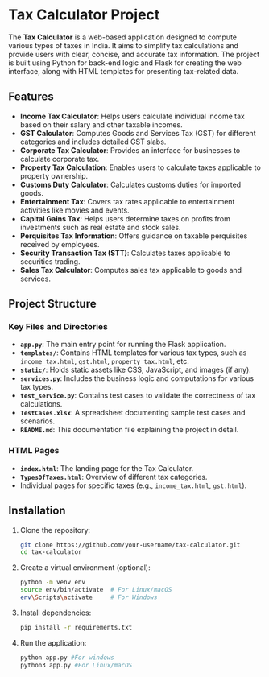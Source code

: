 # Tax Calculator Project

The **Tax Calculator** is a web-based application designed to compute various types of taxes in India. It aims to simplify tax calculations and provide users with clear, concise, and accurate tax information. The project is built using Python for back-end logic and Flask for creating the web interface, along with HTML templates for presenting tax-related data.

## Features
- **Income Tax Calculator**: Helps users calculate individual income tax based on their salary and other taxable incomes.
- **GST Calculator**: Computes Goods and Services Tax (GST) for different categories and includes detailed GST slabs.
- **Corporate Tax Calculator**: Provides an interface for businesses to calculate corporate tax.
- **Property Tax Calculation**: Enables users to calculate taxes applicable to property ownership.
- **Customs Duty Calculator**: Calculates customs duties for imported goods.
- **Entertainment Tax**: Covers tax rates applicable to entertainment activities like movies and events.
- **Capital Gains Tax**: Helps users determine taxes on profits from investments such as real estate and stock sales.
- **Perquisites Tax Information**: Offers guidance on taxable perquisites received by employees.
- **Security Transaction Tax (STT)**: Calculates taxes applicable to securities trading.
- **Sales Tax Calculator**: Computes sales tax applicable to goods and services.

## Project Structure

### Key Files and Directories
- **`app.py`**: The main entry point for running the Flask application.
- **`templates/`**: Contains HTML templates for various tax types, such as `income_tax.html`, `gst.html`, `property_tax.html`, etc.
- **`static/`**: Holds static assets like CSS, JavaScript, and images (if any).
- **`services.py`**: Includes the business logic and computations for various tax types.
- **`test_service.py`**: Contains test cases to validate the correctness of tax calculations.
- **`TestCases.xlsx`**: A spreadsheet documenting sample test cases and scenarios.
- **`README.md`**: This documentation file explaining the project in detail.

### HTML Pages
- **`index.html`**: The landing page for the Tax Calculator.
- **`TypesOfTaxes.html`**: Overview of different tax categories.
- Individual pages for specific taxes (e.g., `income_tax.html`, `gst.html`).

## Installation

1. Clone the repository:
   ```bash
   git clone https://github.com/your-username/tax-calculator.git
   cd tax-calculator

2. Create a virtual environment (optional):
    ```bash
    python -m venv env
    source env/bin/activate  # For Linux/macOS
    env\Scripts\activate     # For Windows

3. Install dependencies:
    ```bash
    pip install -r requirements.txt

4. Run the application:
    ```bash
    python app.py #For windows
    python3 app.py #For Linux/macOS